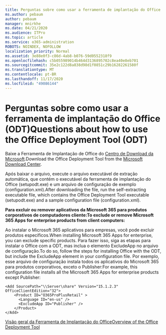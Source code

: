 ```yaml
---
title: Perguntas sobre como usar a ferramenta de implantação do Office (ODT)
ms.author: pebaum
author: pebaum
manager: mnirkhe
ms.date: 04/21/2020
ms.audience: ITPro
ms.topic: article
ms.service: o365-administration
ROBOTS: NOINDEX, NOFOLLOW
localization_priority: Normal
ms.assetid: 3e88e0f3-c86d-4ab8-b076-59d0552318f9
ms.openlocfilehash: c5b055989014b464d3136895702c8ea40e8eb701
ms.sourcegitcommit: 35e2c122d8a838d98d1f0851c29b16282261580f
ms.translationtype: MT
ms.contentlocale: pt-BR
ms.lasthandoff: 11/17/2020
ms.locfileid: "49086144"
---
```

# <a name="questions-about-how-to-use-the-office-deployment-tool-odt"></a><span data-ttu-id="991bd-102">Perguntas sobre como usar a ferramenta de implantação do Office (ODT)</span><span class="sxs-lookup"><span data-stu-id="991bd-102">Questions about how to use the Office Deployment Tool (ODT)</span></span>

<span data-ttu-id="991bd-103">Baixe a Ferramenta de Implantação de Office do [Centro de Download da Microsoft](https://go.microsoft.com/fwlink/p/?LinkID=626065).</span><span class="sxs-lookup"><span data-stu-id="991bd-103">Download the Office Deployment Tool from the [Microsoft Download Center](https://go.microsoft.com/fwlink/p/?LinkID=626065).</span></span>
  
<span data-ttu-id="991bd-104">Após baixar o arquivo, execute o arquivo executável de extração automática, que contém o executável da ferramenta de implantação do Office (setupodt.exe) e um arquivo de configuração de exemplo (configuration.xml).</span><span class="sxs-lookup"><span data-stu-id="991bd-104">After downloading the file, run the self-extracting executable file, which contains the Office Deployment Tool executable (setupodt.exe) and a sample configuration file (configuration.xml).</span></span>
  
 <span data-ttu-id="991bd-105">**Para excluir ou remover aplicativos da Microsoft 365 para produtos corporativos de computadores cliente:**</span><span class="sxs-lookup"><span data-stu-id="991bd-105">**To exclude or remove Microsoft 365 Apps for enterprise products from client computers:**</span></span>
  
<span data-ttu-id="991bd-106">Ao instalar o Microsoft 365 aplicativos para empresas, você pode excluir produtos específicos.</span><span class="sxs-lookup"><span data-stu-id="991bd-106">When installing Microsoft 365 Apps for enterprise, you can exclude specific products.</span></span> <span data-ttu-id="991bd-107">Para fazer isso, siga as etapas para instalar o Office com a ODT, mas inclua o elemento ExcludeApp no arquivo de configuração.</span><span class="sxs-lookup"><span data-stu-id="991bd-107">To do so, follow the steps for installing Office with the ODT, but include the ExcludeApp element in your configuration file.</span></span> <span data-ttu-id="991bd-108">Por exemplo, esse arquivo de configuração instala todos os aplicativos do Microsoft 365 para produtos corporativos, exceto o Publisher:</span><span class="sxs-lookup"><span data-stu-id="991bd-108">For example, this configuration file installs all the Microsoft 365 Apps for enterprise products except Publisher:</span></span>
  
```
<Add SourcePath="\\Server\share" Version="15.1.2.3" OfficeClientEdition="32">
    <Product ID="O365ProPlusRetail" >
      <Language ID="en-us" />
      <ExcludeApp ID="Publisher" />
    </Product>
</Add>
```

[<span data-ttu-id="991bd-109">Visão geral da Ferramenta de Implantação do Office</span><span class="sxs-lookup"><span data-stu-id="991bd-109">Overview of the Office Deployment Tool</span></span>](https://docs.microsoft.com/deployoffice/overview-office-deployment-tool)
  

